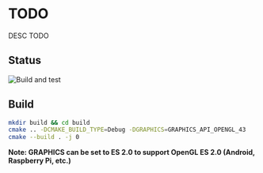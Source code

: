# TODO

DESC TODO

## Status
![Build and test](https://github.com/Alan5142/missile-toad/actions/workflows/build.yml/badge.svg)

## Build

```bash
mkdir build && cd build
cmake .. -DCMAKE_BUILD_TYPE=Debug -DGRAPHICS=GRAPHICS_API_OPENGL_43
cmake --build . -j 0
```

**Note: GRAPHICS can be set to ES 2.0 to support OpenGL ES 2.0 (Android, Raspberry Pi, etc.)**

